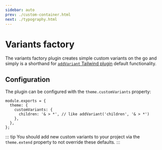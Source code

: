```yaml
---
sidebar: auto
prev: ./custom-container.html
next: ./typography.html
---
```


# Variants factory

The variants factory plugin creates simple custom variants on the go and simply is a shorthand for [`addVariant` Tailwind plugin](https://tailwindcss.com/docs/plugins#adding-variants) default functionality.

## Configuration

The plugin can be configured with the `theme.customVariants` property:

```js{3-5}
module.exports = {
  theme: {
    customVariants: {
      children: '& > *', // like addVariant('children', '& > *')
    },
  },
};
```

::: tip
You should add new custom variants to your project via the `theme.extend` property to not override these defaults.
:::
